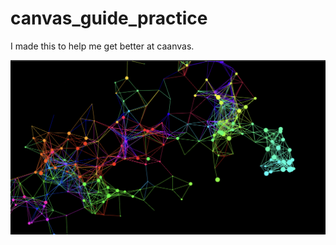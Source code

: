 # canvas_guide_practice

I made this to help me get better at caanvas.

!["canvas_practice"](/image/pic.png)